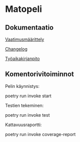 # Matopeli

## Dokumentaatio

[Vaatimusmäärittely](https://github.com/Nuutti20K/ot-harjoitustyo/blob/master/dokumentaatio/vaatimusmaarittely.md)

[Changelog](https://github.com/Nuutti20K/ot-harjoitustyo/blob/master/dokumentaatio/changelog.md)

[Työaikakirjanpito](https://github.com/Nuutti20K/ot-harjoitustyo/blob/master/dokumentaatio/aikakirjanpito.md)

## Komentorivitoiminnot

Pelin käynnistys:

poetry run invoke start

Testien tekeminen:

poetry run invoke test

Kattavuusraportti:

poetry run invoke coverage-report
